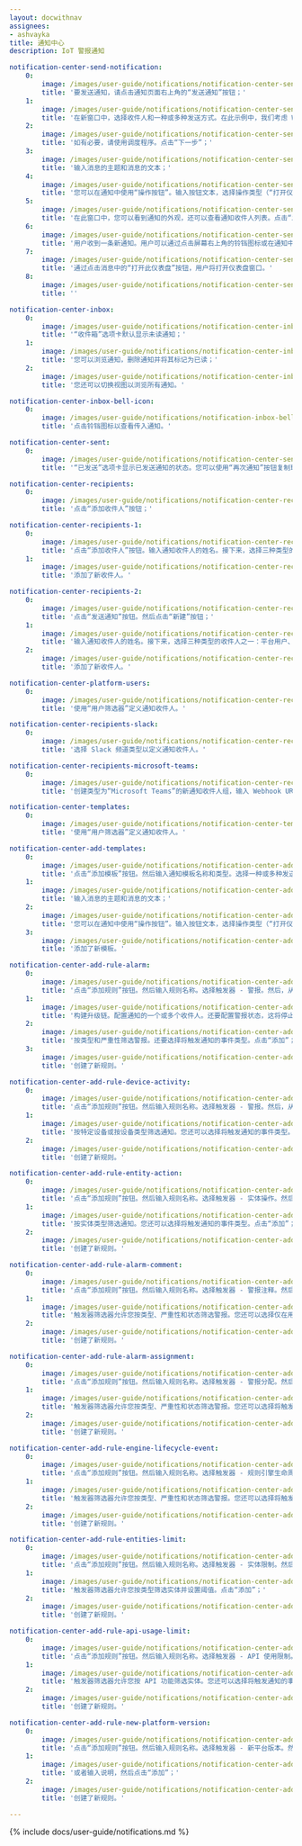 ```yaml
---
layout: docwithnav
assignees:
- ashvayka
title: 通知中心
description: IoT 警报通知

notification-center-send-notification:
    0:
        image: /images/user-guide/notifications/notification-center-send-notification-1-ce.png
        title: '要发送通知，请点击通知页面右上角的“发送通知”按钮；'
    1:
        image: /images/user-guide/notifications/notification-center-send-notification-2-ce.png
        title: '在新窗口中，选择收件人和一种或多种发送方式。在此示例中，我们考虑 Web 发送方式；'
    2:
        image: /images/user-guide/notifications/notification-center-send-notification-3-ce.png
        title: '如有必要，请使用调度程序。点击“下一步”；'
    3:
        image: /images/user-guide/notifications/notification-center-send-notification-4-ce.png
        title: '输入消息的主题和消息的文本；'
    4:
        image: /images/user-guide/notifications/notification-center-send-notification-5-ce.png
        title: '您可以在通知中使用“操作按钮”。输入按钮文本，选择操作类型（“打开仪表盘”或“打开 URL 链接”），并指定点击按钮时应打开的 URL 链接或仪表盘。您还可以显示通知中的图标并设置其颜色。点击“下一步”；'
    5:
        image: /images/user-guide/notifications/notification-center-send-notification-6-ce.png
        title: '在此窗口中，您可以看到通知的外观，还可以查看通知收件人列表。点击“发送”；'
    6:
        image: /images/user-guide/notifications/notification-center-send-notification-7-ce.png
        title: '用户收到一条新通知。用户可以通过点击屏幕右上角的铃铛图标或在通知中心页面中查看该通知；'
    7:
        image: /images/user-guide/notifications/notification-center-send-notification-9-ce.png
        title: '通过点击消息中的“打开此仪表盘”按钮，用户将打开仪表盘窗口。'
    8:
        image: /images/user-guide/notifications/notification-center-send-notification-10-ce.png
        title: ''

notification-center-inbox:
    0:
        image: /images/user-guide/notifications/notification-center-inbox-1-ce.png
        title: '“收件箱”选项卡默认显示未读通知；'
    1:
        image: /images/user-guide/notifications/notification-center-inbox-2-ce.png
        title: '您可以浏览通知，删除通知并将其标记为已读；'
    2:
        image: /images/user-guide/notifications/notification-center-inbox-3-ce.png
        title: '您还可以切换视图以浏览所有通知。'

notification-center-inbox-bell-icon:
    0:
        image: /images/user-guide/notifications/notification-inbox-bell-icon-1-ce.png
        title: '点击铃铛图标以查看传入通知。'

notification-center-sent:
    0:
        image: /images/user-guide/notifications/notification-center-sent-1-ce.png
        title: '“已发送”选项卡显示已发送通知的状态。您可以使用“再次通知”按钮复制现有通知并再次发送。'

notification-center-recipients:
    0:
        image: /images/user-guide/notifications/notification-center-recipients-1-ce.png
        title: '点击“添加收件人”按钮；'

notification-center-recipients-1:
    0:
        image: /images/user-guide/notifications/notification-center-recipients-2-ce.png
        title: '点击“添加收件人”按钮。输入通知收件人的姓名。接下来，选择三种类型的收件人之一：平台用户、Microsoft Teams 和 Slack 实体。点击“添加”；'
    1:
        image: /images/user-guide/notifications/notification-center-recipients-3-ce.png
        title: '添加了新收件人。'

notification-center-recipients-2:
    0:
        image: /images/user-guide/notifications/notification-center-recipients-4-ce.png
        title: '点击“发送通知”按钮。然后点击“新建”按钮；'
    1:
        image: /images/user-guide/notifications/notification-center-recipients-5-ce.png
        title: '输入通知收件人的姓名。接下来，选择三种类型的收件人之一：平台用户、Microsoft Teams 和 Slack 实体。从“用户筛选器”列表中，选择您要向其发送消息或通知的人员。点击“添加”；'
    2:
        image: /images/user-guide/notifications/notification-center-recipients-6-ce.png
        title: '添加了新收件人。'

notification-center-platform-users:
    0:
        image: /images/user-guide/notifications/notification-center-recipients-list-1-ce.png
        title: '使用“用户筛选器”定义通知收件人。'

notification-center-recipients-slack:
    0:
        image: /images/user-guide/notifications/notification-center-recipients-slack-1-ce.png
        title: '选择 Slack 频道类型以定义通知收件人。'

notification-center-recipients-microsoft-teams:
    0:
        image: /images/user-guide/notifications/notification-center-recipients-microsoft-teams-1-ce.png
        title: '创建类型为“Microsoft Teams”的新通知收件人组，输入 Webhook URL 和频道名称。'

notification-center-templates:
    0:
        image: /images/user-guide/notifications/notification-center-templates-1-ce.png
        title: '使用“用户筛选器”定义通知收件人。'

notification-center-add-templates:
    0:
        image: /images/user-guide/notifications/notification-center-add-templates-1-ce.png
        title: '点击“添加模板”按钮。然后输入通知模板名称和类型。选择一种或多种发送方式。在此示例中，我们考虑 Web 发送方式。点击“下一步”；'
    1:
        image: /images/user-guide/notifications/notification-center-add-templates-2-ce.png
        title: '输入消息的主题和消息的文本；'
    2:
        image: /images/user-guide/notifications/notification-center-add-templates-3-ce.png
        title: '您可以在通知中使用“操作按钮”。输入按钮文本，选择操作类型（“打开仪表盘”或“打开 URL 链接”），并指定点击按钮时应打开的 URL 链接或仪表盘。您还可以显示通知中的图标并设置其颜色。点击“下一步”；'
    3:
        image: /images/user-guide/notifications/notification-center-add-templates-4-ce.png
        title: '添加了新模板。'

notification-center-add-rule-alarm:
    0:
        image: /images/user-guide/notifications/notification-center-add-rule-alarm-1-ce.png
        title: '点击“添加规则”按钮。然后输入规则名称。选择触发器 - 警报。然后，从列表中选择模板或创建您自己的模板；'
    1:
        image: /images/user-guide/notifications/notification-center-add-rule-alarm-2-ce.png
        title: '构建升级链。配置通知的一个或多个收件人。还要配置警报状态，这将停止升级链。点击“下一步”；'
    2:
        image: /images/user-guide/notifications/notification-center-add-rule-alarm-3-ce.png
        title: '按类型和严重性筛选警报。还要选择将触发通知的事件类型。点击“添加”；'
    3:
        image: /images/user-guide/notifications/notification-center-add-rule-alarm-4-ce.png
        title: '创建了新规则。'

notification-center-add-rule-device-activity:
    0:
        image: /images/user-guide/notifications/notification-center-add-rule-device-activity-1-ce.png
        title: '点击“添加规则”按钮。然后输入规则名称。选择触发器 - 警报。然后，从列表中选择模板并指定收件人。点击“下一步”；'
    1:
        image: /images/user-guide/notifications/notification-center-add-rule-device-activity-2-ce.png
        title: '按特定设备或按设备类型筛选通知。您还可以选择将触发通知的事件类型。点击“添加”；'
    2:
        image: /images/user-guide/notifications/notification-center-add-rule-device-activity-3-ce.png
        title: '创建了新规则。'

notification-center-add-rule-entity-action:
    0:
        image: /images/user-guide/notifications/notification-center-add-rule-entity-action-1-ce.png
        title: '点击“添加规则”按钮。然后输入规则名称。选择触发器 - 实体操作。然后，从列表中选择模板并指定收件人。点击“下一步”；'
    1:
        image: /images/user-guide/notifications/notification-center-add-rule-entity-action-2-ce.png
        title: '按实体类型筛选通知。您还可以选择将触发通知的事件类型。点击“添加”；'
    2:
        image: /images/user-guide/notifications/notification-center-add-rule-entity-action-3-ce.png
        title: '创建了新规则。'

notification-center-add-rule-alarm-comment:
    0:
        image: /images/user-guide/notifications/notification-center-add-rule-alarm-comment-1-ce.png
        title: '点击“添加规则”按钮。然后输入规则名称。选择触发器 - 警报注释。然后，从列表中选择模板并指定收件人。点击“下一步”；'
    1:
        image: /images/user-guide/notifications/notification-center-add-rule-alarm-comment-2-ce.png
        title: '触发器筛选器允许您按类型、严重性和状态筛选警报。您还可以选择仅在用户评论时通知并跳过系统评论。或者，您可以在评论更新时通知用户。点击“添加”；'
    2:
        image: /images/user-guide/notifications/notification-center-add-rule-alarm-comment-3-ce.png
        title: '创建了新规则。'

notification-center-add-rule-alarm-assignment:
    0:
        image: /images/user-guide/notifications/notification-center-add-rule-alarm-assignment-1-ce.png
        title: '点击“添加规则”按钮。然后输入规则名称。选择触发器 - 警报分配。然后，从列表中选择模板并指定收件人。点击“下一步”；'
    1:
        image: /images/user-guide/notifications/notification-center-add-rule-alarm-assignment-2-ce.png
        title: '触发器筛选器允许您按类型、严重性和状态筛选警报。您还可以选择将触发通知的事件类型：分配或取消分配。点击“添加”；'
    2:
        image: /images/user-guide/notifications/notification-center-add-rule-alarm-assignment-3-ce.png
        title: '创建了新规则。'

notification-center-add-rule-engine-lifecycle-event:
    0:
        image: /images/user-guide/notifications/notification-center-add-rule-engine-lifecycle-event-1-ce.png
        title: '点击“添加规则”按钮。然后输入规则名称。选择触发器 - 规则引擎生命周期事件。然后，从列表中选择模板并指定收件人。点击“下一步”；'
    1:
        image: /images/user-guide/notifications/notification-center-add-rule-engine-lifecycle-event-2-ce.png
        title: '触发器筛选器允许您按类型、严重性和状态筛选警报。您还可以选择将触发通知的事件类型：分配或取消分配。点击“添加”；'
    2:
        image: /images/user-guide/notifications/notification-center-add-rule-engine-lifecycle-event-3-ce.png
        title: '创建了新规则。'

notification-center-add-rule-entities-limit:
    0:
        image: /images/user-guide/notifications/notification-center-add-rule-entities-count-limit-1-ce.png
        title: '点击“添加规则”按钮。然后输入规则名称。选择触发器 - 实体限制。然后，从列表中选择模板并指定收件人。点击“下一步”；'
    1:
        image: /images/user-guide/notifications/notification-center-add-rule-entities-count-limit-2-ce.png
        title: '触发器筛选器允许您按类型筛选实体并设置阈值。点击“添加”；'
    2:
        image: /images/user-guide/notifications/notification-center-add-rule-entities-count-limit-3-ce.png
        title: '创建了新规则。'

notification-center-add-rule-api-usage-limit:
    0:
        image: /images/user-guide/notifications/notification-center-add-rule-api-usage-limit-1-ce.png
        title: '点击“添加规则”按钮。然后输入规则名称。选择触发器 - API 使用限制。然后，从列表中选择模板并指定收件人。点击“下一步”；'
    1:
        image: /images/user-guide/notifications/notification-center-add-rule-api-usage-limit-2-ce.png
        title: '触发器筛选器允许您按 API 功能筛选实体。您还可以选择将触发通知的事件类型：启用、警告、禁用。点击“添加”；'
    2:
        image: /images/user-guide/notifications/notification-center-add-rule-api-usage-limit-3-ce.png
        title: '创建了新规则。'

notification-center-add-rule-new-platform-version:
    0:
        image: /images/user-guide/notifications/notification-center-add-rule-new-platform-version-1-ce.png
        title: '点击“添加规则”按钮。然后输入规则名称。选择触发器 - 新平台版本。然后，从列表中选择模板并指定收件人。点击“下一步”；'
    1:
        image: /images/user-guide/notifications/notification-center-add-rule-new-platform-version-2-ce.png
        title: '或者输入说明，然后点击“添加”；'
    2:
        image: /images/user-guide/notifications/notification-center-add-rule-new-platform-version-3-ce.png
        title: '创建了新规则。'

---
```


{% include docs/user-guide/notifications.md %}